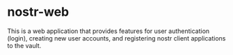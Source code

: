 # nostr-web
This is a web application that provides features for user authentication (login), creating new user accounts, and registering nostr client applications to the vault.